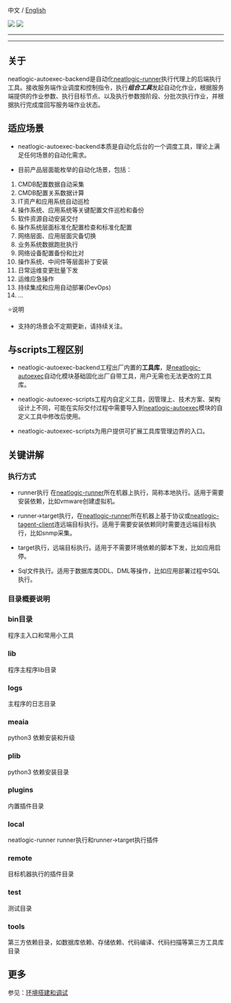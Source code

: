 中文 / [English](README.en.md)
<p align="left">
    <a href="https://opensource.org/licenses/Apache-2.0" alt="License">
        <img src="https://img.shields.io/badge/License-Apache%202.0-blue.svg" /></a>
<a target="_blank" href="https://join.slack.com/t/neatlogichome/shared_invite/zt-1w037axf8-r_i2y4pPQ1Z8FxOkAbb64w">
<img src="https://img.shields.io/badge/Slack-Neatlogic-orange" /></a>
</p>

---
------
## 关于
neatlogic-autoexec-backend是自动化<a href="../../../neatlogic-runner">neatlogic-runner</a>执行代理上的后端执行工具。接收服务端作业调度和控制指令，执行***组合工具***发起自动化作业，根据服务端提供的作业参数、执行目标节点、以及执行参数按阶段、分批次执行作业，并根据执行完成度回写服务端作业状态。

## 适应场景
* neatlogic-autoexec-backend本质是自动化后台的一个调度工具，理论上满足任何场景的自动化需求。

* 目前产品层面能枚举的自动化场景，包括：
<ol>
    <li>CMDB配置数据自动采集</li>
    <li>CMDB配置关系数据计算</li>
    <li>IT资产和应用系统自动巡检</li>
    <li>操作系统、应用系统等关键配置文件巡检和备份</li>
    <li>软件资源自动安装交付</li>
    <li>操作系统层面标准化配置检查和标准化配置</li>
    <li>网络层面、应用层面灾备切换</li>
    <li>业务系统数据跑批执行</li>
    <li>网络设备配置备份和比对</li>
    <li>操作系统、中间件等层面补丁安装</li>
    <li>日常运维变更批量下发</li>
    <li>运维应急操作</li>
    <li>持续集成和应用自动部署(DevOps)</li>
    <li>...</li>
</ol>

⭐️说明
* 支持的场景会不定期更新，请持续关注。

## 与scripts工程区别

* neatlogic-autoexec-backend工程出厂内置的**工具库**，是[neatlogic-autoexec](../../../neatlogic-autoexec/blob/develop3.0.0/README.md)自动化模块基础固化出厂自带工具，用户无需也无法更改的工具库。

* neatlogic-autoexec-scripts工程内自定义工具，因管理上、技术方案、架构设计上不同，可能在实际交付过程中需要导入到[neatlogic-autoexec](../../../neatlogic-autoexec/blob/develop3.0.0/README.md)模块的自定义工具中修改后使用。

* neatlogic-autoexec-scripts为用户提供可扩展工具库管理边界的入口。

## 关键讲解
### 执行方式
* runner执行
 在[neatlogic-runner](../../../neatlogic-runner/blob/develop3.0.0/README.md)所在机器上执行，简称本地执行。适用于需要安装依赖，比如vmware创建虚拟机。
 
* runner->target执行，在[neatlogic-runner](../../../neatlogic-runner/blob/develop3.0.0/README.md)所在机器上基于协议或[neatlogic-tagent-client](../../../neatlogic-tagent-client/blob/master/README.md)连远端目标执行。适用于需要安装依赖同时需要连远端目标执行，比如snmp采集。

* target执行，远端目标执行。适用于不需要环境依赖的脚本下发，比如应用启停。

* Sql文件执行。适用于数据库类DDL、DML等操作，比如应用部署过程中SQL执行。

### 目录概要说明

### bin目录
程序主入口和常用小工具

### lib 
程序主程序lib目录

### logs 
主程序的日志目录

### meaia 
python3 依赖安装和升级

###  plib 
python3 依赖安装目录

### plugins 
内置插件目录
### local 
neatlogic-runner runner执行和runner->target执行插件

### remote 
目标机器执行的插件目录

### test
测试目录

### tools 
第三方依赖目录，如数据库依赖、存储依赖、代码编译、代码扫描等第三方工具库目录

## 更多
参见：[环境搭建和调试](README_env.md)